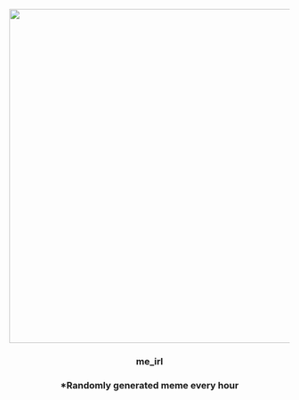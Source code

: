 <p align="center">
        <img src="https://i.redd.it/3q5zvdjcir2a1.jpg" width="600" height="600">
        </p>
        <h3 align="center">me_irl</h3>
        <h3 align="center">*Randomly generated meme every hour</h3>
    